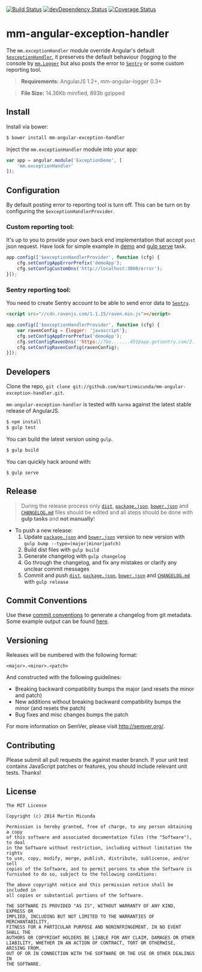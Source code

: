 [![Build Status](https://secure.travis-ci.org/martinmicunda/mm-angular-exception-handler.png)](http://travis-ci.org/martinmicunda/mm-angular-exception-handler) [![devDependency Status](https://david-dm.org/martinmicunda/mm-angular-exception-handler/dev-status.png)](https://david-dm.org/martinmicunda/mm-angular-exception-handler#info=devDependencies) [![Coverage Status](https://coveralls.io/repos/martinmicunda/mm-angular-exception-handler/badge.png?branch=master)](https://coveralls.io/r/martinmicunda/mm-angular-exception-handler?branch=master)

 mm-angular-exception-handler
===================

The `mm.exceptionHandler` module override Angular's default  [`$exceptionHandler`](https://docs.angularjs.org/api/ng/service/$exceptionHandler), it preserves the default behaviour (logging to the console by [`mm.Logger`](https://github.com/martinmicunda/mm-logger) but also posts the error to [`Sentry`](https://getsentry.com/) or some custom reporting tool.

> **Requirements:** AngularJS 1.2+, mm-angular-logger 0.3+ 

> **File Size:** 14.36Kb minified, 893b gzipped

## Install

Install via bower:
```bash
$ bower install mm-angular-exception-handler
```

Inject the `mm.exceptionHandler` module into your app:
```js
var app = angular.module('ExceptionDemo', [
    'mm.exceptionHandler'
]);
```

## Configuration
By default posting error to reporting tool is turn off. This can be turn on by configuring the `$exceptionHandlerProvider`.

### Custom reporting tool:
It's up to you to provide your own back end implementation that accept `post` json request. Have look for simple example in [demo](demo/index.html) and [gulp serve](https://github.com/martinmicunda/mm-angular-exception-handler/blob/master/gulpfile.js#L243) task.

```js
app.config(['$exceptionHandlerProvider', function (cfg) {
    cfg.setConfigAppErrorPrefix('demoApp');
    cfg.setConfigCustomDns('http://localhost:3000/error');
}]);
```

### Sentry reporting tool:
You need to create Sentry account to be able to send error data to [`Sentry`](https://getsentry.com/).

```html
<script src="//cdn.ravenjs.com/1.1.15/raven.min.js"></script>
```
```js
app.config(['$exceptionHandlerProvider', function (cfg) {
    var ravenConfig = {logger: 'javascript'};
    cfg.setConfigAppErrorPrefix('demoApp');
    cfg.setConfigRavenDns(''https://7be.......491@app.getsentry.com/2...2');
    cfg.setConfigRavenConfig(ravenConfig);
}]);
```

## Developers
Clone the repo, `git clone git://github.com/martinmicunda/mm-angular-exception-handler.git`. 

`mm-angular-exception-handler` is tested with `karma` against the latest stable release of AngularJS.

```bash
$ npm install
$ gulp test
```
You can build the latest version using `gulp`.
```bash
$ gulp build
```
You can quickly hack around with:
```
$ gulp serve
```

## Release

> During the release process only [`dist`](dist), [`package.json`](package.json), [`bower.json`](bower.json) and [`CHANGELOG.md`](CHANGELOG.md) files should be edited and all steps should be done with **gulp tasks** and **not manually**!

- To push a new release:
  1. Update [`package.json`](package.json) and [`bower.json`](bower.json) version to new version with `gulp bump --type=(major|minor|patch)` 
  2. Build dist files with `gulp build`
  3. Generate changelog with `gulp changelog`
  4. Go through the changelog, and fix any mistakes or clarify any unclear commit messages
  5. Commit and push [`dist`](dist/), [`package.json`](package.json), [`bower.json`](bower.json) and [`CHANGELOG.md`](CHANGELOG.md) with `gulp release` 

## Commit Conventions
Use these [commit conventions](https://docs.google.com/document/d/1QrDFcIiPjSLDn3EL15IJygNPiHORgU1_OOAqWjiDU5Y/edit) to generate a changelog from git metadata. Some example output can be found [here](https://github.com/driftyco/ionic/blob/master/CHANGELOG.md).

## Versioning

Releases will be numbered with the following format:

`<major>.<minor>.<patch>`

And constructed with the following guidelines:

* Breaking backward compatibility bumps the major (and resets the minor and patch)
* New additions without breaking backward compatibility bumps the minor (and resets the patch)
* Bug fixes and misc changes bumps the patch

For more information on SemVer, please visit <http://semver.org/>.

## Contributing
Please submit all pull requests the against master branch. If your unit test contains JavaScript patches or features, you should include relevant unit tests. Thanks!

## License

    The MIT License
    
    Copyright (c) 2014 Martin Micunda  

    Permission is hereby granted, free of charge, to any person obtaining a copy
    of this software and associated documentation files (the "Software"), to deal
    in the Software without restriction, including without limitation the rights
    to use, copy, modify, merge, publish, distribute, sublicense, and/or sell
    copies of the Software, and to permit persons to whom the Software is
    furnished to do so, subject to the following conditions:
    
    The above copyright notice and this permission notice shall be included in
    all copies or substantial portions of the Software.
    
    THE SOFTWARE IS PROVIDED "AS IS", WITHOUT WARRANTY OF ANY KIND, EXPRESS OR
    IMPLIED, INCLUDING BUT NOT LIMITED TO THE WARRANTIES OF MERCHANTABILITY,
    FITNESS FOR A PARTICULAR PURPOSE AND NONINFRINGEMENT. IN NO EVENT SHALL THE
    AUTHORS OR COPYRIGHT HOLDERS BE LIABLE FOR ANY CLAIM, DAMAGES OR OTHER
    LIABILITY, WHETHER IN AN ACTION OF CONTRACT, TORT OR OTHERWISE, ARISING FROM,
    OUT OF OR IN CONNECTION WITH THE SOFTWARE OR THE USE OR OTHER DEALINGS IN
    THE SOFTWARE.
